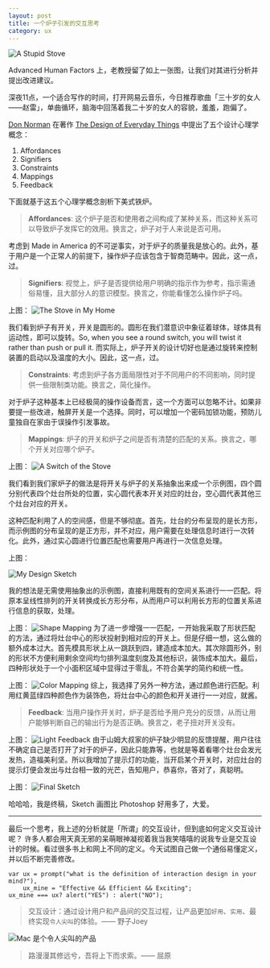 ```yaml
---
layout: post
title: 一个炉子引发的交互思考
category: ux
---
```

![A Stupid Stove](http://upload-images.jianshu.io/upload_images/119048-6ca01c6862a6e6bd.png?imageMogr2/auto-orient/strip%7CimageView2/2/w/1240)

Advanced Human Factors 上，老教授留了如上一张图，让我们对其进行分析并提出改进建议。

深夜11点，一个适合写作的时间，打开网易云音乐，今日推荐歌曲「三十岁的女人——赵雷」，单曲循环，脑海中回荡着我二十岁的女人的容貌，羞羞，跑偏了。

[Don Norman](https://en.wikipedia.org/wiki/Don_Norman) 在著作   [The Design of Everyday Things](http://www.amazon.com/Design-Everyday-Things-Donald-Norman/dp/1452654123) 中提出了五个设计心理学概念：
1. Affordances
2. Signifiers
3. Constraints
4. Mappings
5. Feedback

下面就基于这五个心理学概念剖析下美式铁炉。

> **Affordances**: 这个炉子是否和使用者之间构成了某种关系，而这种关系可以导致炉子发挥它的效用。换言之，炉子对于人来说是否可用。

考虑到 Made in America 的不可逆事实，对于炉子的质量我是放心的。此外，基于用户是一个正常人的前提下，操作炉子应该包含于智商范畴中。因此，这一点，过。

> **Signifiers**: 视觉上，炉子是否提供给用户明确的指示作为参考，指示需通俗易懂，且大部分人的意识模型。换言之，你能看懂怎么操作炉子吗。

上图：
![The Stove in My Home](http://upload-images.jianshu.io/upload_images/119048-504dc19314dd1fa8.png?imageMogr2/auto-orient/strip%7CimageView2/2/w/1240)

我们看到炉子有开关，开关是圆形的。圆形在我们潜意识中象征着球体，球体具有运动性，即可以旋转。So, when you see a round switch, you will twist it rather than push or pull it. 而实际上，炉子开关的设计切好也是通过旋转来控制装置的启动以及温度的大小。因此，这一点，过。

> **Constraints**: 考虑到炉子各方面局限性对于不同用户的不同影响，同时提供一些限制类功能。换言之，简化操作。

对于炉子这种基本上已经极简的操作设备而言，这一个方面可以忽略不计。如果非要提一些改进，触屏开关是一个选择。同时，可以增加一个密码加锁功能，预防儿童独自在家由于误操作引发事故。

> **Mappings**: 炉子的开关和炉子之间是否有清楚的匹配的关系。换言之，哪个开关对应哪个炉子。

上图：
![A Switch of the Stove](http://upload-images.jianshu.io/upload_images/119048-eb4a784a4bc21ff8.png?imageMogr2/auto-orient/strip%7CimageView2/2/w/1240)

我们看到我们家炉子的做法是将开关与炉子的关系抽象出来成一个示例图，四个圆分别代表四个灶台所处的位置，实心圆代表本开关对应的灶台，空心圆代表其他三个灶台对应的开关。

这种匹配利用了人的空间感，但是不够彻底。首先，灶台的分布呈现的是长方形，而示例图的分布呈现的是正方形，并不对应，用户需要在处理信息时进行一次转化。此外，通过实心圆进行位置匹配也需要用户再进行一次信息处理。

上图：

![My Design Sketch](http://upload-images.jianshu.io/upload_images/119048-a73b95f548e6d131.png?imageMogr2/auto-orient/strip%7CimageView2/2/w/1240)

我的想法是无需使用抽象出的示例图，直接利用既有的空间关系进行一一匹配。将原本呈线性排列的开关转换成长方形分布，从而用户可以利用长方形的位置关系进行信息的获取，处理。

上图：
![Shape Mapping](http://upload-images.jianshu.io/upload_images/119048-26851722a7a7cc22.png?imageMogr2/auto-orient/strip%7CimageView2/2/w/1240)
为了进一步增强一一匹配，一开始我采取了形状匹配的方法，通过将灶台中心的形状投射到相对应的开关上。但是仔细一想，这么做的额外成本过大。首先模具形状上从一跳跃到四，建造成本加大。其次除圆形外，别的形状不方便利用剩余空间均匀排列温度刻度及其他标识，装饰成本加大。最后，四种形状处于一个小面积区域中显得过于零乱，不符合美学的简约和统一性。

上图：
![Color Mapping](http://upload-images.jianshu.io/upload_images/119048-e30b8cfa4d0e79e1.png?imageMogr2/auto-orient/strip%7CimageView2/2/w/1240)
综上，我选择了另外一种方法，通过颜色进行匹配。利用红黄蓝绿四种颜色作为装饰色，将灶台中心的颜色和开关进行一一对应，就酱。

> **Feedback**: 当用户操作开关时，炉子是否给予用户充分的反馈，从而让用户能够判断自己的输出行为是否正确。换言之，老子扭对开关没有。

上图：
![Light Feedback](http://upload-images.jianshu.io/upload_images/119048-a2172ff614e9e8a1.png?imageMogr2/auto-orient/strip%7CimageView2/2/w/1240)
由于山姆大叔家的炉子缺少明显的反馈提醒，用户往往不确定自己是否打开了对于的炉子，因此只能靠等，也就是等着看哪个灶台会发光发热，造福美利坚。所以我增加了提示灯的功能，当开启某个开关时，对应灶台的提示灯便会发出与灶台相一致的光芒，告知用户，恭喜你，答对了，真聪明。

上图：
![Final Sketch](http://upload-images.jianshu.io/upload_images/119048-f64b55d56b31f6e7.png?imageMogr2/auto-orient/strip%7CimageView2/2/w/1240)

哈哈哈，我是终稿，Sketch 画图比 Photoshop 好用多了，大爱。
***
最后一个思考，我上述的分析就是「所谓」的交互设计，但到底如何定义交互设计呢？ 许多人都会用天真无邪的呆萌眼神凝视着我当我笑嘻嘻的说我专业是交互设计的时候。看过很多书上和网上不同的定义。今天试图自己做一个通俗易懂定义，并以后不断完善修改。

~~~
var ux = prompt("what is the definition of interaction design in your mind?"),
    ux_mine = "Effective && Efficient && Exciting";
ux_mine === ux? alert("YES") : alert("NO");
~~~
> 交互设计：通过设计用户和产品间的交互过程，让产品更加`好用`、`实用`、最终实现`令人尖叫`的体验。—— 野子Joey

![Mac 是个令人尖叫的产品](http://upload-images.jianshu.io/upload_images/119048-df0a1ea668906035.png?imageMogr2/auto-orient/strip%7CimageView2/2/w/1240)
> 路漫漫其修远兮，吾将上下而求索。—— 屈原

















